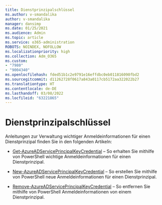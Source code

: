 ```yaml
---
title: Dienstprinzipalschlüssel
ms.author: v-smandalika
author: v-smandalika
manager: dansimp
ms.date: 01/25/2021
ms.audience: Admin
ms.topic: article
ms.service: o365-administration
ROBOTS: NOINDEX, NOFOLLOW
ms.localizationpriority: high
ms.collection: Adm_O365
ms.custom:
- "7980"
- "9004340"
ms.openlocfilehash: fded51b1c2e9791e16effdbc0eb011816090fbd2
ms.sourcegitcommit: d11262728f0617a843a0117cb5172aa322022b27
ms.translationtype: HT
ms.contentlocale: de-DE
ms.lasthandoff: 03/08/2022
ms.locfileid: "63221865"
---
```

# <a name="service-principal-key"></a>Dienstprinzipalschlüssel

Anleitungen zur Verwaltung wichtiger Anmeldeinformationen für einen Dienstprinzipal finden Sie in den folgenden Artikeln:

- [Get-AzureADServicePrincipalKeyCredential](https://docs.microsoft.com/powershell/module/azuread/get-azureadserviceprincipalkeycredential) – So erhalten Sie mithilfe von PowerShell wichtige Anmeldeinformationen für einen Dienstprinzipal.

- [New-AzureADServicePrincipalKeyCredential](https://docs.microsoft.com/powershell/module/azuread/new-azureadserviceprincipalkeycredential) – So erstellen Sie mithilfe von PowerShell neue Anmeldeinformationen für einen Dienstprinzipal.

- [Remove-AzureADServicePrincipalKeyCredential](https://docs.microsoft.com/powershell/module/azuread/remove-azureadserviceprincipalkeycredential) – So entfernen Sie mithilfe von PowerShell Anmeldeinformationen von einem Dienstprinzipal.

